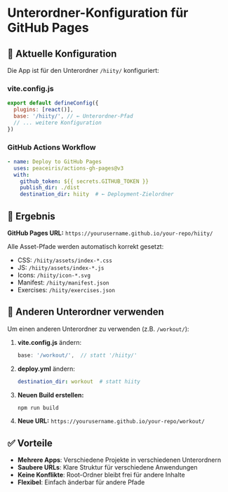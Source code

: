 # Unterordner-Konfiguration für GitHub Pages

## 🔧 Aktuelle Konfiguration

Die App ist für den Unterordner `/hiity/` konfiguriert:

### vite.config.js
```javascript
export default defineConfig({
  plugins: [react()],
  base: '/hiity/', // ← Unterordner-Pfad
  // ... weitere Konfiguration
})
```

### GitHub Actions Workflow
```yaml
- name: Deploy to GitHub Pages
  uses: peaceiris/actions-gh-pages@v3
  with:
    github_token: ${{ secrets.GITHUB_TOKEN }}
    publish_dir: ./dist
    destination_dir: hiity  # ← Deployment-Zielordner
```

## 🎯 Ergebnis

**GitHub Pages URL:** `https://yourusername.github.io/your-repo/hiity/`

Alle Asset-Pfade werden automatisch korrekt gesetzt:
- CSS: `/hiity/assets/index-*.css`
- JS: `/hiity/assets/index-*.js` 
- Icons: `/hiity/icon-*.svg`
- Manifest: `/hiity/manifest.json`
- Exercises: `/hiity/exercises.json`

## 🔄 Anderen Unterordner verwenden

Um einen anderen Unterordner zu verwenden (z.B. `/workout/`):

1. **vite.config.js** ändern:
   ```javascript
   base: '/workout/',  // statt '/hiity/'
   ```

2. **deploy.yml** ändern:
   ```yaml
   destination_dir: workout  # statt hiity
   ```

3. **Neuen Build erstellen:**
   ```bash
   npm run build
   ```

4. **Neue URL:**
   `https://yourusername.github.io/your-repo/workout/`

## ✅ Vorteile

- **Mehrere Apps**: Verschiedene Projekte in verschiedenen Unterordnern
- **Saubere URLs**: Klare Struktur für verschiedene Anwendungen  
- **Keine Konflikte**: Root-Ordner bleibt frei für andere Inhalte
- **Flexibel**: Einfach änderbar für andere Pfade